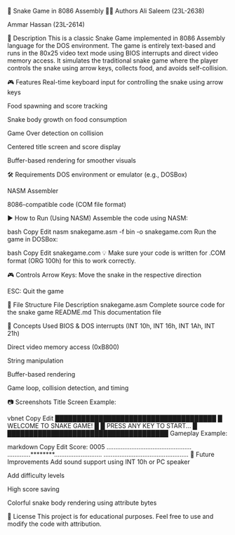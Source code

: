 🐍 Snake Game in 8086 Assembly
👨‍💻 Authors
Ali Saleem (23L-2638)

Ammar Hassan (23L-2614)

📜 Description
This is a classic Snake Game implemented in 8086 Assembly language for the DOS environment. The game is entirely text-based and runs in the 80x25 video text mode using BIOS interrupts and direct video memory access. It simulates the traditional snake game where the player controls the snake using arrow keys, collects food, and avoids self-collision.

🎮 Features
Real-time keyboard input for controlling the snake using arrow keys

Food spawning and score tracking

Snake body growth on food consumption

Game Over detection on collision

Centered title screen and score display

Buffer-based rendering for smoother visuals

🛠 Requirements
DOS environment or emulator (e.g., DOSBox)

NASM Assembler

8086-compatible code (COM file format)

▶️ How to Run (Using NASM)
Assemble the code using NASM:

bash
Copy
Edit
nasm snakegame.asm -f bin -o snakegame.com
Run the game in DOSBox:

bash
Copy
Edit
snakegame.com
💡 Make sure your code is written for .COM format (ORG 100h) for this to work correctly.

🎮 Controls
Arrow Keys: Move the snake in the respective direction

ESC: Quit the game

📁 File Structure
File	Description
snakegame.asm	Complete source code for the snake game
README.md	This documentation file

🧠 Concepts Used
BIOS & DOS interrupts (INT 10h, INT 16h, INT 1Ah, INT 21h)

Direct video memory access (0xB800)

String manipulation

Buffer-based rendering

Game loop, collision detection, and timing

📷 Screenshots
Title Screen Example:

vbnet
Copy
Edit
         █████████████████████████████████████
         █       WELCOME TO SNAKE GAME!     █
         █    PRESS ANY KEY TO START...     █
         █████████████████████████████████████
Gameplay Example:

markdown
Copy
Edit
Score: 0005
................................................
.............********...........................
................................................
🧩 Future Improvements
Add sound support using INT 10h or PC speaker

Add difficulty levels

High score saving

Colorful snake body rendering using attribute bytes

📜 License
This project is for educational purposes. Feel free to use and modify the code with attribution.
